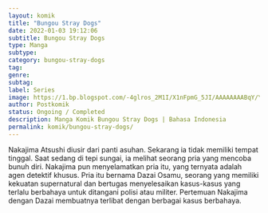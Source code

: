 ```yaml
---
layout: komik
title: "Bungou Stray Dogs"
date: 2022-01-03 19:12:06
subtitle: Bungou Stray Dogs
type: Manga
subtype: 
category: bungou-stray-dogs
tag: 
genre: 
subtag: 
label: Series
image: https://1.bp.blogspot.com/-4glros_2M1I/X1nFpmG_5JI/AAAAAAAABqY/YLALWjY_kwE0D1gm5l33qiWx8bRkHFDFwCLcBGAsYHQ/s72-c/1550902347-i283713.png
author: Postkomik
status: Ongoing / Completed
description: Manga Komik Bungou Stray Dogs | Bahasa Indonesia
permalink: komik/bungou-stray-dogs/
---
```


Nakajima Atsushi diusir dari panti asuhan. Sekarang ia tidak memiliki tempat tinggal. Saat sedang di tepi sungai, ia melihat seorang pria yang mencoba bunuh diri. Nakajima pun menyelamatkan pria itu, yang ternyata adalah agen detektif khusus. Pria itu bernama Dazai Osamu, seorang yang memiliki kekuatan supernatural dan bertugas menyelesaikan kasus-kasus yang terlalu berbahaya untuk ditangani polisi atau militer. Pertemuan Nakajima dengan Dazai membuatnya terlibat dengan berbagai kasus berbahaya.
